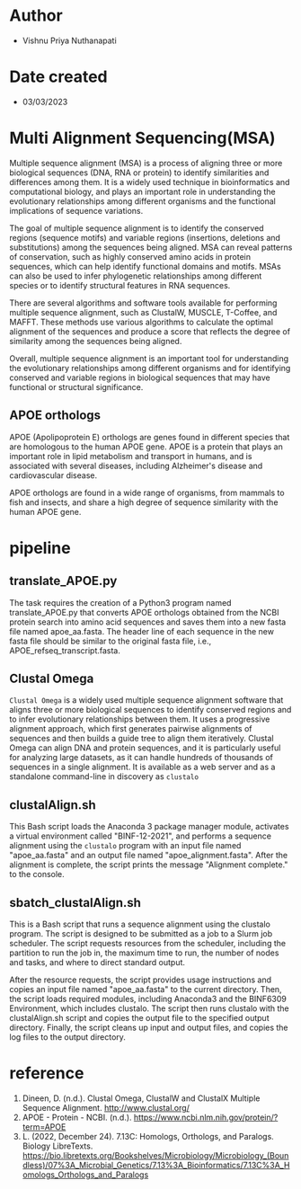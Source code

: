 # Author
- Vishnu Priya Nuthanapati

# Date created 
- 03/03/2023

# Multi Alignment Sequencing(MSA)
Multiple sequence alignment (MSA) is a process of aligning three or more biological sequences (DNA, RNA or protein) to identify similarities and differences among them. It is a widely used technique in bioinformatics and computational biology, and plays an important role in understanding the evolutionary relationships among different organisms and the functional implications of sequence variations.

The goal of multiple sequence alignment is to identify the conserved regions (sequence motifs) and variable regions (insertions, deletions and substitutions) among the sequences being aligned. MSA can reveal patterns of conservation, such as highly conserved amino acids in protein sequences, which can help identify functional domains and motifs. MSAs can also be used to infer phylogenetic relationships among different species or to identify structural features in RNA sequences.

There are several algorithms and software tools available for performing multiple sequence alignment, such as ClustalW, MUSCLE, T-Coffee, and MAFFT. These methods use various algorithms to calculate the optimal alignment of the sequences and produce a score that reflects the degree of similarity among the sequences being aligned.

Overall, multiple sequence alignment is an important tool for understanding the evolutionary relationships among different organisms and for identifying conserved and variable regions in biological sequences that may have functional or structural significance.

## APOE orthologs 

APOE (Apolipoprotein E) orthologs are genes found in different species that are homologous to the human APOE gene. APOE is a protein that plays an important role in lipid metabolism and transport in humans, and is associated with several diseases, including Alzheimer's disease and cardiovascular disease.

APOE orthologs are found in a wide range of organisms, from mammals to fish and insects, and share a high degree of sequence similarity with the human APOE gene.

# pipeline 
## translate_APOE.py 
The task requires the creation of a Python3 program named translate_APOE.py that converts APOE orthologs obtained from the NCBI protein search into amino acid sequences and saves them into a new fasta file named apoe_aa.fasta. The header line of each sequence in the new fasta file should be similar to the original fasta file, i.e., APOE_refseq_transcript.fasta. 

## Clustal Omega
`Clustal Omega` is a widely used multiple sequence alignment software that aligns three or more biological sequences to identify conserved regions and to infer evolutionary relationships between them. It uses a progressive alignment approach, which first generates pairwise alignments of sequences and then builds a guide tree to align them iteratively. Clustal Omega can align DNA and protein sequences, and it is particularly useful for analyzing large datasets, as it can handle hundreds of thousands of sequences in a single alignment. It is available as a web server and as a standalone command-line in discovery as `clustalo`

## clustalAlign.sh
This Bash script loads the Anaconda 3 package manager module, activates a virtual environment called "BINF-12-2021", and performs a sequence alignment using the `clustalo` program with an input file named "apoe_aa.fasta" and an output file named "apoe_alignment.fasta". After the alignment is complete, the script prints the message "Alignment complete." to the console.

## sbatch_clustalAlign.sh
This is a Bash script that runs a sequence alignment using the clustalo program. The script is designed to be submitted as a job to a Slurm job scheduler. The script requests resources from the scheduler, including the partition to run the job in, the maximum time to run, the number of nodes and tasks, and where to direct standard output.

After the resource requests, the script provides usage instructions and copies an input file named "apoe_aa.fasta" to the current directory. Then, the script loads required modules, including Anaconda3 and the BINF6309 Environment, which includes clustalo. The script then runs clustalo with the clustalAlign.sh script and copies the output file to the specified output directory. Finally, the script cleans up input and output files, and copies the log files to the output directory.

# reference 
1. Dineen, D. (n.d.). Clustal Omega, ClustalW and ClustalX Multiple Sequence Alignment. http://www.clustal.org/
2. APOE - Protein - NCBI. (n.d.). https://www.ncbi.nlm.nih.gov/protein/?term=APOE
3. L. (2022, December 24). 7.13C: Homologs, Orthologs, and Paralogs. Biology LibreTexts. https://bio.libretexts.org/Bookshelves/Microbiology/Microbiology_(Boundless)/07%3A_Microbial_Genetics/7.13%3A_Bioinformatics/7.13C%3A_Homologs_Orthologs_and_Paralogs


